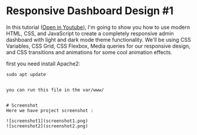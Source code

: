 # Responsive Dashboard Design #1
In this tutorial ([Open in Youtube]()),  I'm going to show you how to use modern HTML, CSS, and JavaScript to create a completely responsive admin dashboard with light and dark mode theme functionality. We'll be using CSS Variables, CSS Grid, CSS Flexbox, Media queries for our responsive design, and CSS  transitions and animations for some cool animation effects.

first you need install Apache2:
```
sudo apt update


you can run this file in the var/www/


# Screenshot
Here we have project screenshot :

![screenshot1](screenshot1.png)
![screenshot2](screenshot2.png)
